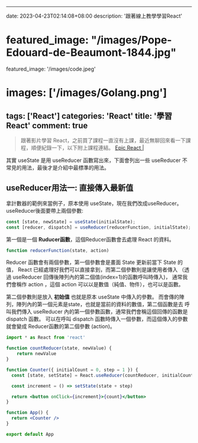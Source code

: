 
---
date: 2023-04-23T02:14:08+08:00
description: '跟著線上教學學習React'
# featured_image: "/images/Pope-Edouard-de-Beaumont-1844.jpg"
featured_image: '/images/code.jpeg'
# images: ['/images/Golang.png']
tags: ['React']
categories: 'React'
title: '學習React'
comment: true
---

> 跟著影片學習 React，之前買了課程一直沒有上課，最近無聊回來看一下課程，順便紀錄一下，以下附上課程連結。
[Epic React | ](https://youtu.be/yyUHQIec83I)

其實 useState 是用 useReducer 函數寫出來，下面會列出一些 useReducer 不常見的用法，最後才是介紹中最標準的用法。

## useReducer用法一: 直接傳入最新值

拿計數器的範例來當例子，原本使用 useState，現在我們改成useReducer。
useReducer後面要帶上兩個參數:

```js
const [state, newState] = useState(initialState);
const [reducer, dispatch] = useReducer(reducerFunction, initialState);
```

第一個是一個 **Ruducer函數**，這個Reducer函數會去處理 React 的資料。

```js
function reducerFunction(state, action)
```
Reducer 函數會有兩個參數，第一個參數會是畫面 State 更新前當下 State 的值，
React 已經處理好我們可以直接拿到，而第二個參數則是讓使用者傳入
（透過 useReducer 回傳後陣列內的第二個值(index=1)的函數呼叫時傳入)，
通常我們會稱作 action ，這個 action 可以以是數值（純值、物件），也可以是函數。

第二個參數則是放入 **初始值** 也就是原本 useState 中傳入的參數。
而會傳的陣列，陣列內的第一個元素是state，也就是當前的資料的數值，第二個函數是去
呼叫我們傳入 useReducer 內的第一個參數函數，通常我們會稱這個回傳的函數是 dispatch 函數。
可以在呼叫 dispatch 函數時傳入一個參數，而這個傳入的參數就會變成 Reducer函數的第二個參數 (action)。


```jsx
import * as React from 'react'

function countReducer(state, newValue) {
    return newValue
}

function Counter({ initialCount = 0, step = 1 }) {
  const [state, setState] = React.useReducer(countReducer, initialCount)

  const increment = () => setState(state + step)

  return <button onClick={increment}>{count}</button>
}

function App() {
  return <Counter />
}

export default App
```
